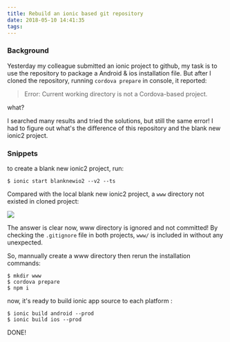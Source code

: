 ```yaml
---
title: Rebuild an ionic based git repository
date: 2018-05-10 14:41:35
tags:
---
```



### Background

Yesterday my colleague submitted an ionic project to github, my task is to use the repository to package a Android & ios installation file.  But after I cloned the repository, running `cordova prepare` in console, it reported:

> Error: Current working directory is not a Cordova-based project.

what?

I searched many results and tried the solutions, but still the same error! I had to figure out what's the difference of this repository and the blank new ionic2 project.

### Snippets

to create a blank new ionic2 project, run:

```
$ ionic start blanknewio2 --v2 --ts
```

Compared with the local blank new ionic2 project, a `www` directory not existed in cloned project:

![](/img/ionic2.png)


The answer is clear now, www directory is ignored and not committed! By checking the `.gitignore` file in both projects, `www/` is included in without any unexpected.

So, mannually create a www directory then rerun the installation commands:

```
$ mkdir www
$ cordova prepare
$ npm i
```

now, it's ready to build ionic app source to each platform :


```
$ ionic build android --prod
$ ionic build ios --prod
```

DONE!
